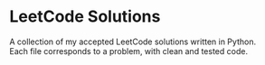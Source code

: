 # LeetCode Solutions

A collection of my accepted LeetCode solutions written in Python.  
Each file corresponds to a problem, with clean and tested code.
